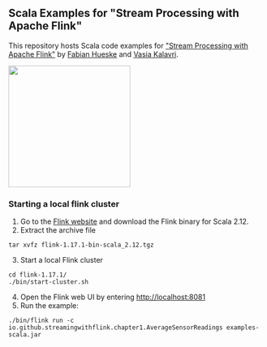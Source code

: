 ## Scala Examples for "Stream Processing with Apache Flink"

This repository hosts Scala code examples for ["Stream Processing with Apache Flink"](http://shop.oreilly.com/product/0636920057321.do) by [Fabian Hueske](https://twitter.com/fhueske) and [Vasia Kalavri](https://twitter.com/vkalavri).

<a href="http://shop.oreilly.com/product/0636920057321.do">
  <img width="240" src="https://covers.oreillystatic.com/images/0636920057321/cat.gif">
</a>

### Starting a local flink cluster

1. Go to the [Flink website](https://flink.apache.org/downloads/) and download the Flink binary for Scala 2.12.
2. Extract the archive file

```shell
tar xvfz flink-1.17.1-bin-scala_2.12.tgz
```

3. Start a local Flink cluster

```shell
cd flink-1.17.1/
./bin/start-cluster.sh
```

4. Open the Flink web UI by entering [http://localhost:8081](http://localhost:8081)
5. Run the example:

```shell
./bin/flink run -c io.github.streamingwithflink.chapter1.AverageSensorReadings examples-scala.jar
```
